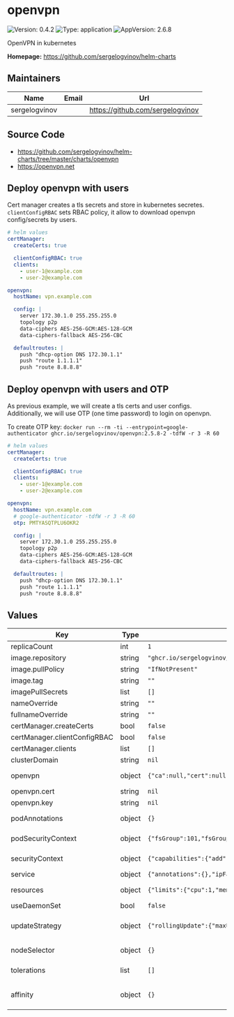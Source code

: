 # openvpn

![Version: 0.4.2](https://img.shields.io/badge/Version-0.4.2-informational?style=flat-square) ![Type: application](https://img.shields.io/badge/Type-application-informational?style=flat-square) ![AppVersion: 2.6.8](https://img.shields.io/badge/AppVersion-2.6.8-informational?style=flat-square)

OpenVPN in kubernetes

**Homepage:** <https://github.com/sergelogvinov/helm-charts>

## Maintainers

| Name | Email | Url |
| ---- | ------ | --- |
| sergelogvinov |  | <https://github.com/sergelogvinov> |

## Source Code

* <https://github.com/sergelogvinov/helm-charts/tree/master/charts/openvpn>
* <https://openvpn.net>

## Deploy openvpn with users

Cert manager creates a tls secrets and store in kubernetes secretes.
`clientConfigRBAC` sets RBAC policy, it allow to download openvpn config/secrets by users.

```yaml
# helm values
certManager:
  createCerts: true

  clientConfigRBAC: true
  clients:
    - user-1@example.com
    - user-2@example.com

openvpn:
  hostName: vpn.example.com

  config: |
    server 172.30.1.0 255.255.255.0
    topology p2p
    data-ciphers AES-256-GCM:AES-128-GCM
    data-ciphers-fallback AES-256-CBC

  defaultroutes: |
    push "dhcp-option DNS 172.30.1.1"
    push "route 1.1.1.1"
    push "route 8.8.8.8"
```

## Deploy openvpn with users and OTP

As previous example, we will create a tls certs and user configs.
Additionally, we will use OTP (one time password) to login on openvpn.

To create OTP key: `docker run --rm -ti --entrypoint=google-authenticator ghcr.io/sergelogvinov/openvpn:2.5.8-2 -tdfW -r 3 -R 60`

```yaml
# helm values
certManager:
  createCerts: true

  clientConfigRBAC: true
  clients:
    - user-1@example.com
    - user-2@example.com

openvpn:
  hostName: vpn.example.com
  # google-authenticator -tdfW -r 3 -R 60
  otp: PMTYASQTPLU6OKR2

  config: |
    server 172.30.1.0 255.255.255.0
    topology p2p
    data-ciphers AES-256-GCM:AES-128-GCM
    data-ciphers-fallback AES-256-CBC

  defaultroutes: |
    push "dhcp-option DNS 172.30.1.1"
    push "route 1.1.1.1"
    push "route 8.8.8.8"
```

## Values

| Key | Type | Default | Description |
|-----|------|---------|-------------|
| replicaCount | int | `1` |  |
| image.repository | string | `"ghcr.io/sergelogvinov/openvpn"` |  |
| image.pullPolicy | string | `"IfNotPresent"` |  |
| image.tag | string | `""` |  |
| imagePullSecrets | list | `[]` |  |
| nameOverride | string | `""` |  |
| fullnameOverride | string | `""` |  |
| certManager.createCerts | bool | `false` |  |
| certManager.clientConfigRBAC | bool | `false` |  |
| certManager.clients | list | `[]` |  |
| clusterDomain | string | `nil` |  |
| openvpn | object | `{"ca":null,"cert":null,"config":null,"defaultroutes":null,"dh":null,"hostName":"vpn.example.com","key":null,"otp":null,"redirectGateway":false,"revoke":null,"tlsauth":null}` | genkey secret ta.key  -----BEGIN OpenVPN Static key V1----- -----END OpenVPN Static key V1----- |
| openvpn.cert | string | `nil` | ---END CERTIFICATE----- |
| openvpn.key | string | `nil` | ---END CERTIFICATE----- |
| podAnnotations | object | `{}` | Annotations for pod. ref: https://kubernetes.io/docs/concepts/overview/working-with-objects/annotations/ |
| podSecurityContext | object | `{"fsGroup":101,"fsGroupChangePolicy":"OnRootMismatch","runAsGroup":101,"runAsUser":0}` | Pod Security Context. ref: https://kubernetes.io/docs/tasks/configure-pod-container/security-context/#set-the-security-context-for-a-pod |
| securityContext | object | `{"capabilities":{"add":["NET_ADMIN","MKNOD","SETUID","SETGID"],"drop":["ALL"]},"runAsGroup":101,"seccompProfile":{"type":"RuntimeDefault"}}` | Container Security Context. ref: https://kubernetes.io/docs/tasks/configure-pod-container/security-context/#set-the-security-context-for-a-pod |
| service | object | `{"annotations":{},"ipFamilies":["IPv4"],"port":1190,"ports":[],"proto":"UDP","type":"ClusterIP"}` | Service parameters ref: https://kubernetes.io/docs/user-guide/services/ |
| resources | object | `{"limits":{"cpu":1,"memory":"128Mi"},"requests":{"cpu":"100m","memory":"32Mi"}}` | Resource requests and limits. ref: https://kubernetes.io/docs/user-guide/compute-resources/ |
| useDaemonSet | bool | `false` | Use a daemonset instead of a deployment |
| updateStrategy | object | `{"rollingUpdate":{"maxUnavailable":1},"type":"RollingUpdate"}` | pod deployment update stategy type. ref: https://kubernetes.io/docs/concepts/workloads/controllers/deployment/#updating-a-deployment |
| nodeSelector | object | `{}` | Node labels for pod assignment. ref: https://kubernetes.io/docs/user-guide/node-selection/ |
| tolerations | list | `[]` | Tolerations for pod assignment. ref: https://kubernetes.io/docs/concepts/configuration/taint-and-toleration/ |
| affinity | object | `{}` | Affinity for pod assignment. ref: https://kubernetes.io/docs/concepts/configuration/assign-pod-node/#affinity-and-anti-affinity |

